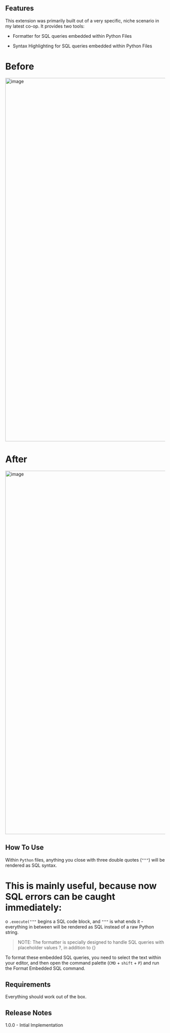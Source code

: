 ## Features

This extension was primarily built out of a very specific, niche scenario in my latest co-op. It provides two tools:

- Formatter for SQL queries embedded within Python Files

- Syntax Highlighting for SQL queries embedded within Python Files

# Before
<img width="1140" alt="image" src="https://user-images.githubusercontent.com/46613983/225865088-ec3a9f2b-5097-424a-b947-fa5c565ba482.png">

# After
<img width="1140" alt="image" src="https://user-images.githubusercontent.com/46613983/225865146-2faab9d4-6840-437a-b57f-ac375ac85f3a.png">


## How To Use

Within `Python` files, anything you close with three double quotes (`"""`) will be rendered as SQL syntax.

# This is mainly useful, because now SQL errors can be caught immediately:

o
`.execute("""` begins a SQL code block, and `"""` is what ends it - everything in between will be rendered as SQL instead of a raw Python string.

> NOTE: The formatter is specially designed to handle SQL queries with placeholder values ?, in addition to {}

To format these embedded SQL queries, you need to select the text within your editor, and then open the command palette (`CMD` + `shift` + `P`) and run the Format Embedded SQL command.

<!-- <i> Download VSIX <a href="https://github.com/jerryzhou196/sql-embed-in-python/releases/download/First/sql-in-python-highlighter-formatter-0.0.1.vsix"> here </a> and use Install from VSIX to install to add to VS Code</i> -->

## Requirements

Everything should work out of the box.

## Release Notes

1.0.0 - Intial Implementation
